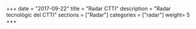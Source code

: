 +++
date        = "2017-09-22"
title       = "Radar CTTI"
description = "Radar tecnològic del CTTI"
sections    = ["Radar"]
categories  = ["radar"]
weight= 5
+++

<div id="radarctti"></div>

<link type="text/css" rel="stylesheet"  href="https://cdn.rawgit.com/mostrovoi/radar/master/main.1313d942afcc5ec06590.css">
<script type="application/javascript" src="https://cdn.rawgit.com/mostrovoi/radar/master/main.1313d942afcc5ec06590.js">
